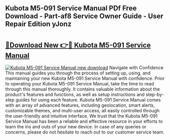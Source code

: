 ## Kubota M5-091 Service Manual PDf Free Download - Part-af8 Service Owner Guide - User Repair Edition yJonz

# <h2><a href="http://bc86614.oget.top/?id=Kubota+M5-091+Service+Manual">🔗Download New 👉🔴 Kubota M5-091 Service Manual</a></h2>

[![Kubota M5-091 Service Manual new download](https://i.imgur.com/5g1atiW.png)](http://bc86614.oget.top/?id=Kubota+M5-091+Service+Manual)
Navigate with Confidence This manual guides you through the process of setting up, using, and maintaining your new Kubota M5-091 Service Manual with confidence. Prior to operating your Kubota M5-091 Service Manual, take the time to read through this manual thoroughly. It contains valuable information about the product's features and functions, as well as setup instructions and step-by-step guides for using each feature. Kubota M5-091 Service Manual comes with an array of advanced features, including geolocation, smart alerts, customizable themes, and multi-user access, all easily controlled through the user-friendly and intuitive interface. We trust that the Kubota M5-091 Service Manual has been a reliable and effective resource in your efforts to learn the ins and outs of your new device. In case of any queries or concerns, please do not hesitate to reach out to our customer service team.
